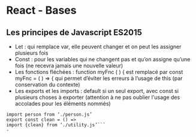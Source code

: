 
# React - Bases

## Les principes de Javascript ES2015

- Let : qui remplace var, elle peuvent changer et on peut les assigner plusieurs fois
- Const : pour les variables qui ne changent pas et qu’on assigne qu’une fois (ne recevra jamais une nouvelle valeur)
- Les fonctions fléchées : function myFnc ( ) { est remplacé par const myFnc = ( ) => { qui permet d’éviter les erreurs à l’usage de this (par conservation du contexte)
- Les exports et les imports : default si un seul export, avec const si plusieurs choses à exporter (attention à ne pas oublier l'usage des accolades pour les éléments nommés)
```export default person
import person from ‘./person.js’
export const clean = () =>
import {clean} from ‘./utility.js’```
- 